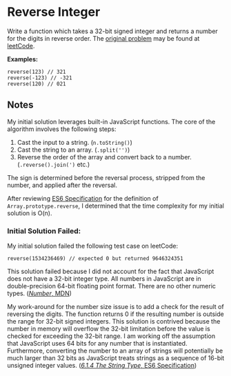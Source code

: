# Reverse Integer
Write a function which takes a 32-bit signed integer and returns a number for the digits in reverse
order. The [original problem][problem] may be found at [leetCode][lc].

**Examples:**
```
reverse(123) // 321
reverse(-123) // -321
reverse(120) // 021
```

## Notes
My initial solution leverages built-in JavaScript functions. The core of the algorithm involves the
following steps:

1. Cast the input to a string. (`n.toString()`)
2. Cast the string to an array. (`.split('')`)
3. Reverse the order of the array and convert back to a number. (`.reverse().join(')` etc.)

The sign is determined before the reversal process, stripped from the number, and applied after the
reversal.

After reviewing [ES6 Specification][es-reverse] for the definition of
`Array.prototype.reverse`, I determined that the time complexity for my initial solution is O(n).


### Initial Solution Failed:
My initial solution failed the following test case on leetCode:
```
reverse(1534236469) // expected 0 but returned 9646324351
```
This solution failed because I did not account for the fact that JavaScript does not have a 32-bit
integer type. All numbers in JavaScript are in double-precision 64-bit floating point format. There
are no other numeric types. ([*Number*, MDN][mdn-number])

My work-around for the number size issue is to add a check for the result of reversing the digits.
The function returns 0 if the resulting number is outside the range for 32-bit signed integers.
This solution is contrived because the number in memory will overflow the 32-bit limitation before
the value is checked for exceeding the 32-bit range. I am working off the assumption that JavaScript
uses 64 bits for any number that is instantiated. Furthermore, converting the number to an array of
strings will potentially be much larger than 32 bits as JavaScript treats strings as a sequence of
16-bit unsigned integer values. ([*6.1.4 The String Type*, ES6 Specification][es-string])

<!-- links -->
[lc]:https://leetcode.com/
[problem]:https://leetcode.com/problems/reverse-integer/description/
[es-reverse]:https://www.ecma-international.org/ecma-262/6.0/#sec-array.prototype.reverse
[es-string]: https://www.ecma-international.org/ecma-262/6.0/#sec-ecmascript-language-types-string-type
[mdn-number]:https://developer.mozilla.org/en-US/docs/Glossary/Number
